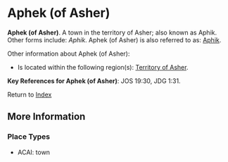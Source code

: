 # Aphek (of Asher)
**Aphek (of Asher)**. 
A town in the territory of Asher; also known as Aphik. 
Other forms include: 
*Aphik*. 
Aphek (of Asher) is also referred to as: 
[Aphik](Aphik.md). 




Other information about Aphek (of Asher):


* Is located within the following region(s): 
[Territory of Asher](TerritoryOfAsher.md). 




**Key References for Aphek (of Asher)**: 
JOS 19:30, JDG 1:31. 






Return to [Index](00-Index.md)

## More Information

### Place Types

* ACAI: town




